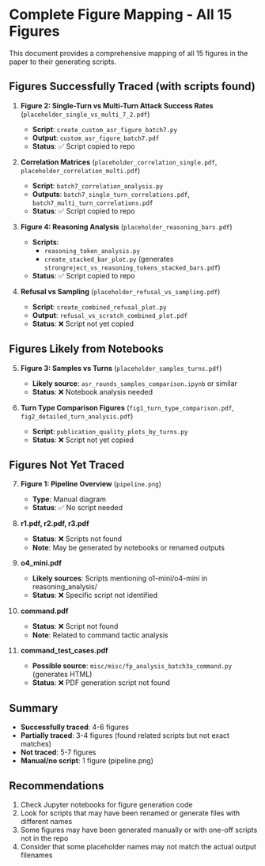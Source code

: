 # Complete Figure Mapping - All 15 Figures

This document provides a comprehensive mapping of all 15 figures in the paper to their generating scripts.

## Figures Successfully Traced (with scripts found)

1. **Figure 2: Single-Turn vs Multi-Turn Attack Success Rates** (`placeholder_single_vs_multi_7_2.pdf`)
   - **Script**: `create_custom_asr_figure_batch7.py`
   - **Output**: `custom_asr_figure_batch7.pdf`
   - **Status**: ✅ Script copied to repo

2. **Correlation Matrices** (`placeholder_correlation_single.pdf`, `placeholder_correlation_multi.pdf`)
   - **Script**: `batch7_correlation_analysis.py`
   - **Outputs**: `batch7_single_turn_correlations.pdf`, `batch7_multi_turn_correlations.pdf`
   - **Status**: ✅ Script copied to repo

3. **Figure 4: Reasoning Analysis** (`placeholder_reasoning_bars.pdf`)
   - **Scripts**: 
     - `reasoning_token_analysis.py`
     - `create_stacked_bar_plot.py` (generates `strongreject_vs_reasoning_tokens_stacked_bars.pdf`)
   - **Status**: ✅ Script copied to repo

4. **Refusal vs Sampling** (`placeholder_refusal_vs_sampling.pdf`)
   - **Script**: `create_combined_refusal_plot.py`
   - **Output**: `refusal_vs_scratch_combined_plot.pdf`
   - **Status**: ❌ Script not yet copied

## Figures Likely from Notebooks

5. **Figure 3: Samples vs Turns** (`placeholder_samples_turns.pdf`)
   - **Likely source**: `asr_rounds_samples_comparison.ipynb` or similar
   - **Status**: ❌ Notebook analysis needed

6. **Turn Type Comparison Figures** (`fig1_turn_type_comparison.pdf`, `fig2_detailed_turn_analysis.pdf`)
   - **Script**: `publication_quality_plots_by_turns.py`
   - **Status**: ❌ Script not yet copied

## Figures Not Yet Traced

7. **Figure 1: Pipeline Overview** (`pipeline.png`)
   - **Type**: Manual diagram
   - **Status**: ✅ No script needed

8. **r1.pdf, r2.pdf, r3.pdf**
   - **Status**: ❌ Scripts not found
   - **Note**: May be generated by notebooks or renamed outputs

9. **o4_mini.pdf**
   - **Likely sources**: Scripts mentioning o1-mini/o4-mini in reasoning_analysis/
   - **Status**: ❌ Specific script not identified

10. **command.pdf**
    - **Status**: ❌ Script not found
    - **Note**: Related to command tactic analysis

11. **command_test_cases.pdf**
    - **Possible source**: `misc/misc/fp_analysis_batch3a_command.py` (generates HTML)
    - **Status**: ❌ PDF generation script not found

## Summary

- **Successfully traced**: 4-6 figures
- **Partially traced**: 3-4 figures (found related scripts but not exact matches)
- **Not traced**: 5-7 figures
- **Manual/no script**: 1 figure (pipeline.png)

## Recommendations

1. Check Jupyter notebooks for figure generation code
2. Look for scripts that may have been renamed or generate files with different names
3. Some figures may have been generated manually or with one-off scripts not in the repo
4. Consider that some placeholder names may not match the actual output filenames